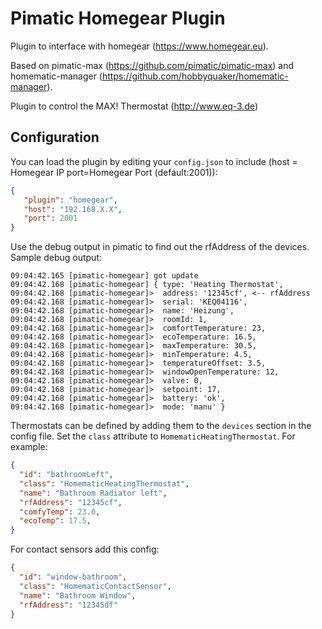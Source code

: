 Pimatic Homegear Plugin
=======================

Plugin to interface with homegear (https://www.homegear.eu).

Based on pimatic-max (https://github.com/pimatic/pimatic-max)
and homematic-manager (https://github.com/hobbyquaker/homematic-manager).

Plugin to control the MAX! Thermostat (http://www.eq-3.de)

Configuration
-------------
You can load the plugin by editing your `config.json` to include (host = Homegear IP port=Homegear Port (default:2001)):

````json
{
   "plugin": "homegear",
   "host": "192.168.X.X",
   "port": 2001
}
````

Use the debug output in pimatic to find out the rfAddress of the devices. Sample debug output:

````
09:04:42.165 [pimatic-homegear] got update
09:04:42.168 [pimatic-homegear] { type: 'Heating Thermostat',
09:04:42.168 [pimatic-homegear]>  address: '12345cf', <-- rfAddress
09:04:42.168 [pimatic-homegear]>  serial: 'KEQ04116',
09:04:42.168 [pimatic-homegear]>  name: 'Heizung',
09:04:42.168 [pimatic-homegear]>  roomId: 1,
09:04:42.168 [pimatic-homegear]>  comfortTemperature: 23,
09:04:42.168 [pimatic-homegear]>  ecoTemperature: 16.5,
09:04:42.168 [pimatic-homegear]>  maxTemperature: 30.5,
09:04:42.168 [pimatic-homegear]>  minTemperature: 4.5,
09:04:42.168 [pimatic-homegear]>  temperatureOffset: 3.5,
09:04:42.168 [pimatic-homegear]>  windowOpenTemperature: 12,
09:04:42.168 [pimatic-homegear]>  valve: 0,
09:04:42.168 [pimatic-homegear]>  setpoint: 17,
09:04:42.168 [pimatic-homegear]>  battery: 'ok',
09:04:42.168 [pimatic-homegear]>  mode: 'manu' }
````

Thermostats can be defined by adding them to the `devices` section in the config file.
Set the `class` attribute to `HomematicHeatingThermostat`. For example:

```json
{
  "id": "bathroomLeft",
  "class": "HomematicHeatingThermostat",
  "name": "Bathroom Radiator left",
  "rfAddress": "12345cf",
  "comfyTemp": 23.0,
  "ecoTemp": 17.5,
}
```

For contact sensors add this config:

```json
{
  "id": "window-bathroom",
  "class": "HomematicContactSensor",
  "name": "Bathroom Window",
  "rfAddress": "12345df"
}
```
